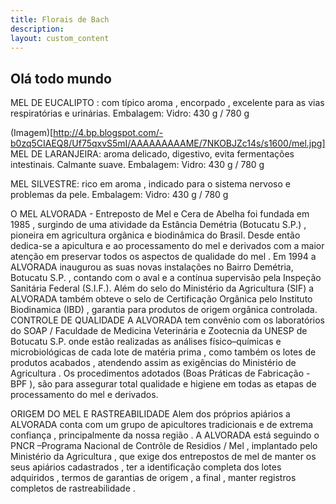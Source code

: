 ```yaml
---
title: Florais de Bach
description:
layout: custom_content
---
```


Olá todo mundo
------------

MEL DE EUCALIPTO : com típico aroma , encorpado , excelente para as vias respiratórias  e  urinárias.
Embalagem: Vidro: 430 g / 780 g

(Imagem)[http://4.bp.blogspot.com/-b0zq5CIAEQ8/Uf75qxvS5mI/AAAAAAAAAME/7NKOBJZc14s/s1600/mel.jpg]
MEL DE LARANJEIRA:  aroma delicado, digestivo, evita fermentações  intestinais.  Calmante suave.
Embalagem:  Vidro:  430 g / 780 g

MEL SILVESTRE: rico em aroma , indicado para o sistema nervoso e problemas da pele.
Embalagem:  Vidro:  430 g / 780 g


O MEL ALVORADA - Entreposto de Mel e Cera de Abelha foi fundada em 1985 , surgindo de uma atividade da Estância Demétria (Botucatu S.P.) , pioneira em agricultura orgânica e biodinâmica do Brasil. Desde então  dedica-se  a apicultura  e ao processamento do mel e derivados com a maior atenção em preservar todos os aspectos de qualidade do mel .
Em 1994  a  ALVORADA  inaugurou as suas novas instalações  no Bairro Demétria,  Botucatu S.P. , contando com o aval  e a contínua supervisão pela Inspeção Sanitária Federal (S.I.F.).
Além do selo do Ministério da Agricultura (SIF)   a ALVORADA também obteve o selo de Certificação Orgânica pelo Instituto Biodinamica (IBD) , garantia para produtos de origem orgânica controlada.
                                                         CONTROLE DE QUALIDADE
A ALVORADA tem convênio com os laboratórios do SOAP / Faculdade de Medicina Veterinária e Zootecnia da UNESP de Botucatu S.P. onde estão realizadas as análises físico–químicas e microbiológicas  de cada lote de matéria prima  , como também os lotes de produtos acabados , atendendo assim as exigências  do Ministério de Agricultura .
Os procedimentos  adotados (Boas Práticas de Fabricação - BPF ),  são para assegurar total qualidade e higiene em todas as etapas de processamento do mel e derivados.

ORIGEM DO MEL E RASTREABILIDADE
Alem dos próprios apiários a ALVORADA conta com um grupo de apicultores tradicionais e de extrema confiança , principalmente da nossa região .
A  ALVORADA  está seguindo o PNCR –Programa Nacional de Contrôle de Residios / Mel , implantado pelo Ministério da Agricultura , que exige dos entrepostos de mel de
manter os seus apiários  cadastrados , ter a  identificação completa dos lotes adquiridos , termos de garantias de origem , a final , manter registros completos de  rastreabilidade .
